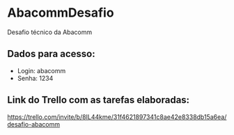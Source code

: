 # AbacommDesafio
Desafio técnico da Abacomm

## Dados para acesso:

* Login: abacomm
* Senha: 1234

## Link do Trello com as tarefas elaboradas:
https://trello.com/invite/b/8IL44kme/31f4621897341c8ae42e8338db15a6ea/desafio-abacomm
